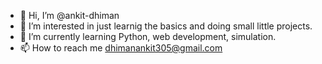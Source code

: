 - 👋 Hi, I’m @ankit-dhiman
- 👀 I’m interested in just learnig the basics and doing small little projects.
- 🌱 I’m currently learning Python, web development, simulation.
- 📫 How to reach me dhimanankit305@gmail.com

<!---
ankit-dhiman/ankit-dhiman is a ✨ special ✨ repository because its `README.md` (this file) appears on your GitHub profile.
You can click the Preview link to take a look at your changes.
--->
